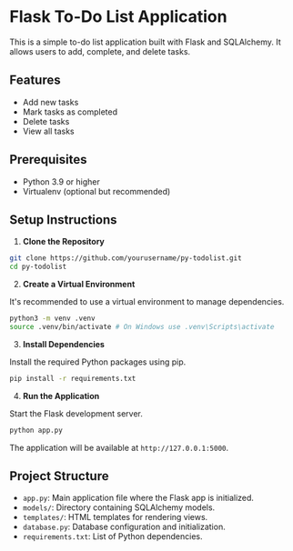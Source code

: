# Flask To-Do List Application

This is a simple to-do list application built with Flask and SQLAlchemy. It allows users to add, complete, and delete tasks.

## Features

- Add new tasks
- Mark tasks as completed
- Delete tasks
- View all tasks

## Prerequisites

- Python 3.9 or higher
- Virtualenv (optional but recommended)

## Setup Instructions

1. **Clone the Repository**

```bash
git clone https://github.com/yourusername/py-todolist.git
cd py-todolist
```

2. **Create a Virtual Environment**

It's recommended to use a virtual environment to manage dependencies.

```bash
python3 -m venv .venv
source .venv/bin/activate # On Windows use .venv\Scripts\activate
```

3. **Install Dependencies**

Install the required Python packages using pip.

```bash
pip install -r requirements.txt
```

4. **Run the Application**

Start the Flask development server.

```bash
python app.py
```

The application will be available at `http://127.0.0.1:5000`.

## Project Structure

- `app.py`: Main application file where the Flask app is initialized.
- `models/`: Directory containing SQLAlchemy models.
- `templates/`: HTML templates for rendering views.
- `database.py`: Database configuration and initialization.
- `requirements.txt`: List of Python dependencies.

